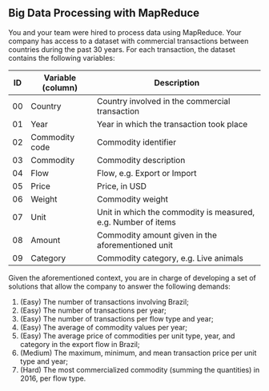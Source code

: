 ## Big Data Processing with MapReduce

You and your team were hired to process data using MapReduce. Your company has access to a 
dataset with commercial transactions between countries during the past 30 years. For each transaction, 
the dataset contains the following variables:

|ID|Variable (column)| Description|
|--|-----------------|------------|
|00|Country |Country involved in the commercial transaction|
|01|Year |Year in which the transaction took place|
|02|Commodity code |Commodity identifier|
|03|Commodity |Commodity description|
|04|Flow |Flow, e.g. Export or Import|
|05|Price |Price, in USD|
|06|Weight |Commodity weight|
|07|Unit |Unit in which the commodity is measured, e.g. Number of items|
|08|Amount |Commodity amount given in the aforementioned unit|
|09|Category |Commodity category, e.g. Live animals|


Given the aforementioned context, you are in charge of developing a set of solutions that allow 
the company to answer the following demands:
1. (Easy) The number of transactions involving Brazil;
2. (Easy) The number of transactions per year;
3. (Easy) The number of transactions per flow type and year;
4. (Easy) The average of commodity values per year;
5. (Easy) The average price of commodities per unit type, year, and category in the export flow 
in Brazil;
6. (Medium) The maximum, minimum, and mean transaction price per unit type and year;
7. (Hard) The most commercialized commodity (summing the quantities) in 2016, per flow 
type.
